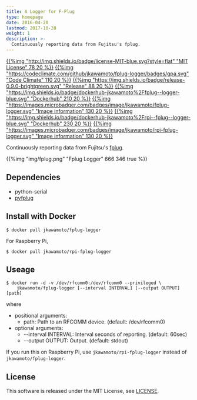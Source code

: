 ```yaml
---
title: A Logger for F-Plug
type: homepage
date: 2016-04-20
lastmod: 2017-10-28
weight: 1
description: >-
  Continuously reporting data from Fujitsu's fplug.
---
```

[{{%img "http://img.shields.io/badge/license-MIT-blue.svg?style=flat" "MIT License" 78 20 %}}](https://github.com/jkawamoto/fplug-logger/blob/master/LICENSE)
[{{%img "https://codeclimate.com/github/jkawamoto/fplug-logger/badges/gpa.svg" "Code Climate" 110 20 %}}](https://codeclimate.com/github/jkawamoto/fplug-logger)
[{{%img "https://img.shields.io/badge/release-0.9.0-brightgreen.svg" "Release" 88 20 %}}](https://github.com/jkawamoto/fplug-logger/releases/)
[{{%img "https://img.shields.io/badge/dockerhub-jkawamoto%2Ffplug--logger-blue.svg" "Dockerhub" 210 20 %}}](https://hub.docker.com/r/jkawamoto/fplug-logger/)
[{{%img "https://images.microbadger.com/badges/image/jkawamoto/fplug-logger.svg" "Image information" 130 20 %}}](http://microbadger.com/images/jkawamoto/fplug-logger)
[{{%img "https://img.shields.io/badge/dockerhub-jkawamoto%2Frpi--fplug--logger-blue.svg" "Dockerhub" 230 20 %}}](https://hub.docker.com/r/jkawamoto/rpi-fplug-logger/)
[{{%img "https://images.microbadger.com/badges/image/jkawamoto/rpi-fplug-logger.svg" "Image information" 130 20 %}}](http://microbadger.com/images/jkawamoto/rpi-fplug-logger)

Continuously reporting data from Fujitsu's
[fplug](http://www.fujitsu.com/jp/group/bsc/services/f-plug/).

{{%img "img/fplug.png" "Fplug Logger" 666 346 true %}}

## Dependencies
  - python-serial
  - [pyfplug](https://github.com/hasegaw/pyfplug)

## Install with Docker

```
$ docker pull jkawamoto/fplug-logger
```

For Raspberry Pi,

```
$ docker pull jkawamoto/rpi-fplug-logger
```

## Useage
```
$ docker run -d -v /dev/rfcomm0:/dev/rfcomm0 --privileged \
    jkawamoto/fplug-logger [--interval INTERVAL] [--output OUTPUT] [path]
```
where

* positional arguments:
  * path: Path to an RFCOMM device. (default: /dev/rfcomm0)
* optional arguments:
  * --interval INTERVAL: Interval seconds of reporting. (default: 60sec)
  * --output OUTPUT: Output. (default: stdout)

If you run this on Raspberry Pi, use `jkawamoto/rpi-fplug-logger` instead of `jkawamoto/fplug-logger`.

## License
This software is released under the MIT License, see [LICENSE](https://github.com/jkawamoto/fplug-logger/blob/master/LICENSE).
